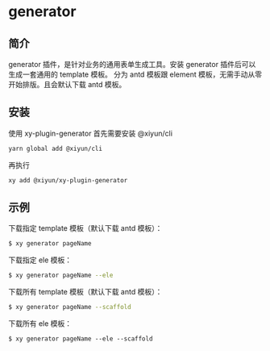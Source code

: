 # generator

## 简介
generator 插件，是针对业务的通用表单生成工具。安装 generator 插件后可以生成一套通用的 template 模板。
分为 antd 模板跟 element 模板，无需手动从零开始排版。且会默认下载 antd 模板。

## 安装

使用 xy-plugin-generator 首先需要安装 @xiyun/cli

```bash
yarn global add @xiyun/cli
```
再执行
```bash
xy add @xiyun/xy-plugin-generator
```

## 示例

下载指定 template 模板（默认下载 antd 模板）：
```bash
$ xy generator pageName
```
下载指定 ele 模板：
```bash
$ xy generator pageName --ele
```
下载所有 template 模板（默认下载 antd 模板）：
```bash
$ xy generator pageName --scaffold
```
下载所有 ele 模板：
```
$ xy generator pageName --ele --scaffold

